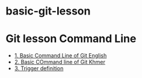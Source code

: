 # basic-git-lesson
# Git lesson Command Line
- [1. Basic Command Line of Git English](gitCommandLlineLesson.md)
- [2. Basic COmmand line of Git Khmer](gitCommandLineLessonKhmer.md)
- [3. Trigger definition](trigger1.md)
